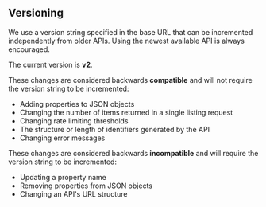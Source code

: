 ## Versioning

We use a version string specified in the base URL that can be incremented independently from older APIs.
Using the newest available API is always encouraged.

The current version is **v2**.

These changes are considered backwards **compatible** and will not require the version string to be incremented:

- Adding properties to JSON objects
- Changing the number of items returned in a single listing request
- Changing rate limiting thresholds
- The structure or length of identifiers generated by the API
- Changing error messages

These changes are considered backwards **incompatible** and will require the version string to be incremented:

- Updating a property name
- Removing properties from JSON objects
- Changing an API's URL structure
